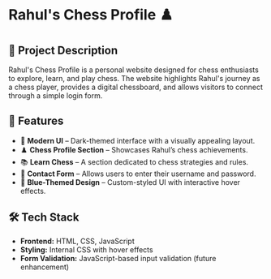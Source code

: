 # Rahul's Chess Profile ♟️

## 📌 Project Description
Rahul's Chess Profile is a personal website designed for chess enthusiasts to explore, learn, and play chess. The website highlights Rahul's journey as a chess player, provides a digital chessboard, and allows visitors to connect through a simple login form.

## 🌟 Features
- 🎨 **Modern UI** – Dark-themed interface with a visually appealing layout.
- ♟️ **Chess Profile Section** – Showcases Rahul’s chess achievements.
- 📚 **Learn Chess** – A section dedicated to chess strategies and rules.
- 📝 **Contact Form** – Allows users to enter their username and password.
- 🎨 **Blue-Themed Design** – Custom-styled UI with interactive hover effects.

## 🛠️ Tech Stack
- **Frontend:** HTML, CSS, JavaScript
- **Styling:** Internal CSS with hover effects
- **Form Validation:** JavaScript-based input validation (future enhancement)
